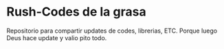# Rush-Codes de la grasa
Repositorio para compartir updates de codes, librerias, ETC.
Porque luego Deus hace update y valio pito todo.
